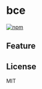 # bce

[![npm](https://img.shields.io/npm/l/express.svg)](https://github.com/tingwei628/HC/blob/master/LICENSE)

> 

## Feature


## License
MIT

